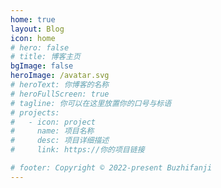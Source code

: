 ```yaml
---
home: true
layout: Blog
icon: home
# hero: false
# title: 博客主页
bgImage: false
heroImage: /avatar.svg
# heroText: 你博客的名称
# heroFullScreen: true
# tagline: 你可以在这里放置你的口号与标语
# projects:
#   - icon: project
#     name: 项目名称
#     desc: 项目详细描述
#     link: https://你的项目链接

# footer: Copyright © 2022-present Buzhifanji
---
```

